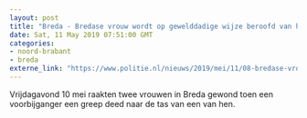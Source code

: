 ```yaml
---
layout: post
title: "Breda - Bredase vrouw wordt op gewelddadige wijze beroofd van haar tas"
date: Sat, 11 May 2019 07:51:00 GMT
categories: 
- noord-brabant 
- breda 
externe_link: "https://www.politie.nl/nieuws/2019/mei/11/08-bredase-vrouw-wordt-op-gewelddadige-wijze-beroofd-van-haar-tas.html"
---
```


Vrijdagavond 10 mei raakten twee vrouwen in Breda gewond toen een voorbijganger een greep deed naar de tas van een van hen.
